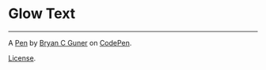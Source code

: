 # Glow Text

---

A [Pen](https://codepen.io/bgoonz/pen/VwmRYWB) by [Bryan C Guner](https://codepen.io/bgoonz) on [CodePen](https://codepen.io).

[License](https://codepen.io/bgoonz/pen/VwmRYWB/license).

